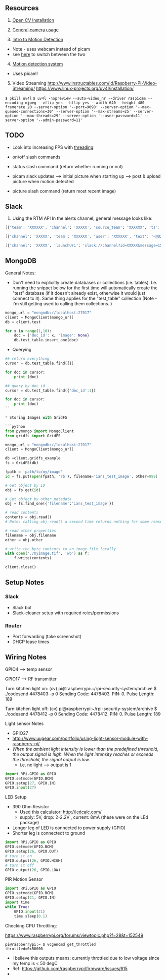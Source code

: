 
## Resources

1) [Open CV Installation](https://www.pyimagesearch.com/2016/04/18/install-guide-raspberry-pi-3-raspbian-jessie-opencv-3/)

2) [General camera usage](https://www.pyimagesearch.com/2015/03/30/accessing-the-raspberry-pi-camera-with-opencv-and-python/)

3) [Intro to Motion Detection](https://www.pyimagesearch.com/2015/05/25/basic-motion-detection-and-tracking-with-python-and-opencv/)
- Note - uses webcam instead of picam
- see [here](https://www.pyimagesearch.com/2016/01/04/unifying-picamera-and-cv2-videocapture-into-a-single-class-with-opencv/) to switch between the two

4) [Motion detection system](https://www.pyimagesearch.com/2015/06/01/home-surveillance-and-motion-detection-with-the-raspberry-pi-python-and-opencv/)
-  Uses picam!

5) Video Streaming
http://www.instructables.com/id/Raspberry-Pi-Video-Streaming/
https://www.linux-projects.org/uv4l/installation/

`$ pkill uv4l`
`$ uv4l -nopreview --auto-video_nr --driver raspicam --encoding mjpeg --vflip yes --hflip yes --width 640 --height 480 --framerate 20 --server-option '--port=9090' --server-option '--max-queued-connections=30' --server-option '--max-streams=25' --server-option '--max-threads=29' --server-option '--user-password=11' --server-option '--admin-password=11'`


## TODO

* Look into increasing FPS with [threading](https://www.pyimagesearch.com/2015/12/28/increasing-raspberry-pi-fps-with-python-and-opencv/)

* on/off slash commands
* status slash command (return whether running or not)
* picam slack updates
--> initial picture when starting up
--> post & upload picture when motion detected

* picture slash command (return most recent image)


## Slack

1) Using the RTM API
In the alerts channel, general message looks like:

```python
[{'team': 'XXXXXX', 'channel': 'XXXXX', 'source_team': 'XXXXXX', 'ts': '1510520180.000086', 'user': 'XXXXX', 'type': 'message', 'text': 'good afternooon. this is a test.'}]

```


```python
[{'channel': 'XXXXX', 'team': 'XXXXXX', 'user': 'XXXXXX', 'text': '<@U2CQKA1GU> im talking to you :robot_face:', 'type': 'message', 'source_team': 'XXXXXX', 'ts': '1510520298.000009'}]

[{'channel': 'XXXXX', 'launchUri': 'slack://channel?id=XXXXX&message=1510520298000009&team=XXXXXX', 'title': "Ian's Rpi", 'ssbFilename': 'knock_brush.mp3', 'msg': '1510520298.000009', 'subtitle': '#alerts', 'is_shared': False, 'type': 'desktop_notification', 'content': 'ian-whitestone: @iansrpi im talking to you :robot_face:', 'event_ts': '1510520298.000036', 'imageUri': None, 'avatarImage': 'https://secure.gravatar.com/avatar/dc8f7cbc903f01d20f06ec921b5aa9eb.jpg?s=192&d=https%3A%2F%2Fa.slack-edge.com%2F7fa9%2Fimg%2Favatars%2Fava_0016-192.png'}]

```


## MongoDB

General Notes:
* Don't need to explicitly create databases or collections (i.e. tables). I.e. running the snippet below for the first time will automatically create the "test" database (if it doesn't already exist, otherwise it would just connect to it). Same thing applies for the "test_table" collection (Note - I'm still getting used to calling them collections..)

```python
mongo_url = "mongodb://localhost:27017"
client = MongoClient(mongo_url)
db = client.test

for x in range(1,10):
    doc = {'doc_id': x, 'image': None}
    db.test_table.insert_one(doc)
```

* Querying
```python
## return everything
cursor = db.test_table.find({})

for doc in cursor:
    print (doc)

## query by doc id
cursor = db.test_table.find({'doc_id':1})

for doc in cursor:
    print (doc)
``

* Storing Images with GridFS

```python
from pymongo import MongoClient
from gridfs import GridFS

mongo_url = "mongodb://localhost:27017"
client = MongoClient(mongo_url)

db =client.gridfs_example
fs = GridFS(db)

fpath = 'path/to/my/image'
id = fs.put(open(fpath, 'rb'), filename='ians_test_image', other=999)

# Get object by ID
obj = fs.get(id)

# Get object by other metadata
obj = fs.find_one({'filename':'ians_test_image'})

# read contents
contents = obj.read()
# Note: calling obj.read() a second time returns nothing for some reason..

# read other properties
filename = obj.filename
other = obj.other

# write the byte contents to an image file locally
with open('./myimage.tif', 'wb') as f:
    f.write(contents)

client.close()
```

## Setup Notes

### Slack
- Slack bot
- Slack-cleaner setup with required roles/permissions

### Router
- Port forwarding (take screenshot)
- DHCP lease times



## Wiring Notes

GPIO4 --> temp sensor

GPIO17 --> RF transmitter

Turn kitchen light on:
(cv) pi@raspberrypi:~/rpi-security-system/archive $ ./codesend 4478403 -p 0
Sending Code: 4478403. PIN: 0. Pulse Length: 189

Turn kitchen light off:
(cv) pi@raspberrypi:~/rpi-security-system/archive $ ./codesend 4478412 -p 0
Sending Code: 4478412. PIN: 0. Pulse Length: 189



Light sensor Notes
- GPIO27
- http://www.uugear.com/portfolio/using-light-sensor-module-with-raspberry-pi/
- *When the ambient light intensity is lower than the predefined threshold, the output signal is high. When the light intensity reaches or exceeds the threshold, the signal output is low.*
    + i.e. no light --> output is 1

```python
import RPi.GPIO as GPIO
GPIO.setmode(GPIO.BCM)
GPIO.setup(27, GPIO.IN)
GPIO.input(27)
```


LED Setup

- 390 Ohm Resistor
    - Used this calculator: http://ledcalc.com/
    - supply: 5V, drop: 2-2.2V , current: 8mA (these were on the LEd package)
- Longer leg of LED is connected to power supply (GPIO)
- Shorter leg is connectedt to ground

```python
import RPi.GPIO as GPIO
GPIO.setmode(GPIO.BCM)
GPIO.setup(26, GPIO.OUT)
# turn it on
GPIO.output(26, GPIO.HIGH)
# turn it off
GPIO.output(26, GPIO.LOW)
```

PIR Motion Sensor

```python
import RPi.GPIO as GPIO
GPIO.setmode(GPIO.BCM)
GPIO.setup(21, GPIO.IN)
import time
while True:
    GPIO.input(21)
    time.sleep(0.1)
```

Checking CPU Throttling:

https://www.raspberrypi.org/forums/viewtopic.php?f=28&t=152549

```
pi@raspberrypi:~ $ vcgencmd get_throttled
throttled=0x50000
```
- I believe this outputs means: currently throttled due to low voltage since my temp is < 50 degC
- Ref: https://github.com/raspberrypi/firmware/issues/615
-
